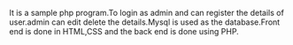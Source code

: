 It is a sample php program.To login as admin and can register the details of user.admin can edit delete the details.Mysql is used as the database.Front end is done in HTML,CSS and the back end is done using PHP.
